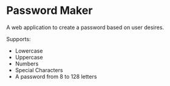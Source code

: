 
# Password Maker

A web application to create a password based on user desires.

Supports:
- Lowercase
- Uppercase
- Numbers
- Special Characters
- A password from 8 to 128 letters

